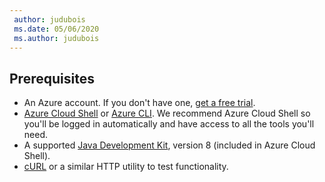 ```yaml
---
 author: judubois
 ms.date: 05/06/2020
 ms.author: judubois
---
```


## Prerequisites

- An Azure account. If you don't have one, [get a free trial](https://azure.microsoft.com/free/).
- [Azure Cloud Shell](/azure/cloud-shell/quickstart) or [Azure CLI](/cli/azure/install-azure-cli). We recommend Azure Cloud Shell so you'll be logged in automatically and have access to all the tools you'll need.
- A supported [Java Development Kit](../../fundamentals/java-support-on-azure.md), version 8 (included in Azure Cloud Shell).
- [cURL](https://curl.haxx.se) or a similar HTTP utility to test functionality.
